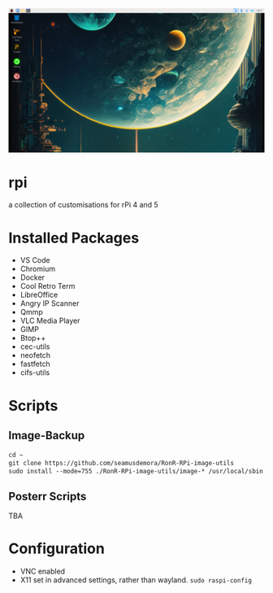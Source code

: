 ![image](/home/user/Pictures/example.png)

# rpi
a collection of customisations for rPi 4 and 5

# Installed Packages
- VS Code
- Chromium
- Docker
- Cool Retro Term
- LibreOffice
- Angry IP Scanner
- Qmmp
- VLC Media Player
- GIMP
- Btop++
- cec-utils
- neofetch
- fastfetch
- cifs-utils

# Scripts
## Image-Backup
```
cd ~
git clone https://github.com/seamusdemora/RonR-RPi-image-utils
sudo install --mode=755 ./RonR-RPi-image-utils/image-* /usr/local/sbin
```
## Posterr Scripts
TBA

# Configuration 
- VNC enabled
- X11 set in advanced settings, rather than wayland. `sudo raspi-config`
